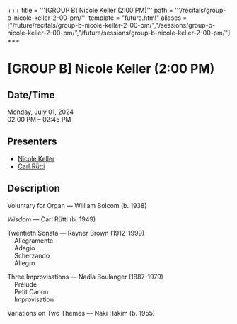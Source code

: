 +++
title = '''[GROUP B] Nicole Keller (2:00 PM)'''
path = '''/recitals/group-b-nicole-keller-2-00-pm/'''
template = "future.html"
aliases = ["/future/recitals/group-b-nicole-keller-2-00-pm/","/sessions/group-b-nicole-keller-2-00-pm/","/future/sessions/group-b-nicole-keller-2-00-pm/"]
+++

<h1>[GROUP B] Nicole Keller (2:00 PM)</h1>

<h2>Date/Time</h2>
<p>Monday, July 01, 2024<br>
02:00 PM – 02:45 PM</p>
<h2>Presenters</h2>
<ul>
<li><a href="/performers/nicole-keller/">Nicole Keller</a></li>
<li><a href="/composers/carl-rütti/">Carl Rütti</a></li>
</ul>
<h2>Description</h2>

<div class="ag87-crtemvc-hsbk"><div class="css-vsf5of"><p style="text-align:left;" class="carina-rte-public-DraftStyleDefault-block">Voluntary for Organ — William Bolcom (b. 1938)</p><p style="text-align:left;" class="carina-rte-public-DraftStyleDefault-block"><span style="font-style: italic;">Wisdom</span> — Carl Rütti (b. 1949)</p><p style="text-align:left;" class="carina-rte-public-DraftStyleDefault-block">Twentieth Sonata — Rayner Brown (1912-1999)<br>&nbsp; &nbsp; Allegramente<br>&nbsp; &nbsp; Adagio<br>&nbsp; &nbsp; Scherzando<br>&nbsp; &nbsp; Allegro</p><p style="text-align:left;" class="carina-rte-public-DraftStyleDefault-block">Three Improvisations — Nadia Boulanger (1887-1979)<br>&nbsp; &nbsp; Prélude<br>&nbsp; &nbsp; Petit Canon<br>&nbsp; &nbsp; Improvisation</p><p style="text-align:left;" class="carina-rte-public-DraftStyleDefault-block">Variations on Two Themes — Naki Hakim (b. 1955)</p></div></div>


